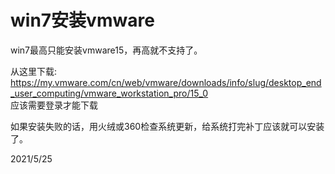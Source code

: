 # win7安装vmware

win7最高只能安装vmware15，再高就不支持了。  

从这里下载: https://my.vmware.com/cn/web/vmware/downloads/info/slug/desktop_end_user_computing/vmware_workstation_pro/15_0  
应该需要登录才能下载  

如果安装失败的话，用火绒或360检查系统更新，给系统打完补丁应该就可以安装了。  


2021/5/25  

